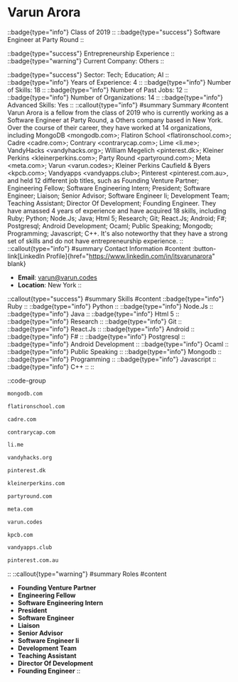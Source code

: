 # Varun Arora
::badge{type="info"}
Class of 2019
::
::badge{type="success"}
Software Engineer at Party Round
::

::badge{type="success"}
Entrepreneurship Experience
::
::badge{type="warning"}
Current Company: Others
::

::badge{type="success"}
Sector: Tech; Education; AI
::
::badge{type="info"}
Years of Experience: 4
::
::badge{type="info"}
Number of Skills: 18
::
::badge{type="info"}
Number of Past Jobs: 12
::
::badge{type="info"}
Number of Organizations: 14
::
::badge{type="info"}
Advanced Skills: Yes
::
::callout{type="info"}
#summary
Summary
#content
Varun Arora is a fellow from the class of 2019 who is currently working as a Software Engineer at Party Round, a Others company based in New York. Over the course of their career, they have worked at 14 organizations, including MongoDB <mongodb.com>; Flatiron School <flatironschool.com>; Cadre <cadre.com>; Contrary <contrarycap.com>; Lime <li.me>; VandyHacks <vandyhacks.org>; William Megelich <pinterest.dk>; Kleiner Perkins <kleinerperkins.com>; Party Round <partyround.com>; Meta <meta.com>; Varun <varun.codes>; Kleiner Perkins Caufield & Byers <kpcb.com>; Vandyapps <vandyapps.club>; Pinterest <pinterest.com.au>, and held 12 different job titles, such as Founding Venture Partner; Engineering Fellow; Software Engineering Intern; President; Software Engineer; Liaison; Senior Advisor; Software Engineer Ii; Development Team; Teaching Assistant; Director Of Development; Founding Engineer. They have amassed 4 years of experience and have acquired 18 skills, including Ruby; Python; Node.Js; Java; Html 5; Research; Git; React.Js; Android; F#; Postgresql; Android Development; Ocaml; Public Speaking; Mongodb; Programming; Javascript; C++. It's also noteworthy that they have a strong set of skills and do not have entrepreneurship experience.
::
::callout{type="info"}
#summary
Contact Information
#content
:button-link[LinkedIn Profile]{href="https://www.linkedin.com/in/itsvarunarora" blank}
- **Email**: varun@varun.codes
- **Location**: New York
::

::callout{type="success"}
#summary
Skills
#content
::badge{type="info"}
Ruby
::
::badge{type="info"}
Python
::
::badge{type="info"}
Node.Js
::
::badge{type="info"}
Java
::
::badge{type="info"}
Html 5
::
::badge{type="info"}
Research
::
::badge{type="info"}
Git
::
::badge{type="info"}
React.Js
::
::badge{type="info"}
Android
::
::badge{type="info"}
F#
::
::badge{type="info"}
Postgresql
::
::badge{type="info"}
Android Development
::
::badge{type="info"}
Ocaml
::
::badge{type="info"}
Public Speaking
::
::badge{type="info"}
Mongodb
::
::badge{type="info"}
Programming
::
::badge{type="info"}
Javascript
::
::badge{type="info"}
C++
::
::

::code-group
```bash [MongoDB]
mongodb.com
```
```bash [Flatiron School]
flatironschool.com
```
```bash [Cadre]
cadre.com
```
```bash [Contrary]
contrarycap.com
```
```bash [Lime]
li.me
```
```bash [VandyHacks]
vandyhacks.org
```
```bash [William Megelich]
pinterest.dk
```
```bash [Kleiner Perkins]
kleinerperkins.com
```
```bash [Party Round]
partyround.com
```
```bash [Meta]
meta.com
```
```bash [Varun]
varun.codes
```
```bash [Kleiner Perkins Caufield & Byers]
kpcb.com
```
```bash [Vandyapps]
vandyapps.club
```
```bash [Pinterest]
pinterest.com.au
```
::
::callout{type="warning"}
#summary
Roles
#content
- **Founding Venture Partner**
- **Engineering Fellow**
- **Software Engineering Intern**
- **President**
- **Software Engineer**
- **Liaison**
- **Senior Advisor**
- **Software Engineer Ii**
- **Development Team**
- **Teaching Assistant**
- **Director Of Development**
- **Founding Engineer**
::


